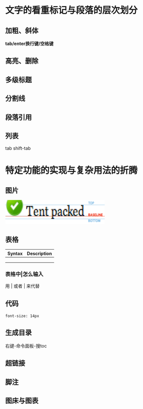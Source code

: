 # 文字的看重标记与段落的层次划分
## 加粗、斜体
**tab/enter换行键/空格键**
## 高亮、删除
## 多级标题
## 分割线
## 段落引用
## 列表
tab shift-tab
# 特定功能的实现与复杂用法的折腾
## 图片
![baseline解释图](reset/baseline.png "baseline")
## 表格
| Syntax | Description |
| ------ | ----------- |
|        |             |
|        |             |
|        |             |

### 表格中|怎么输入
用 &#124; 或者 &#x7C; 来代替
## 代码
```
font-size: 14px
```
## 生成目录
右键-命令面板-搜toc
## 超链接
## 脚注
## 图床与图表